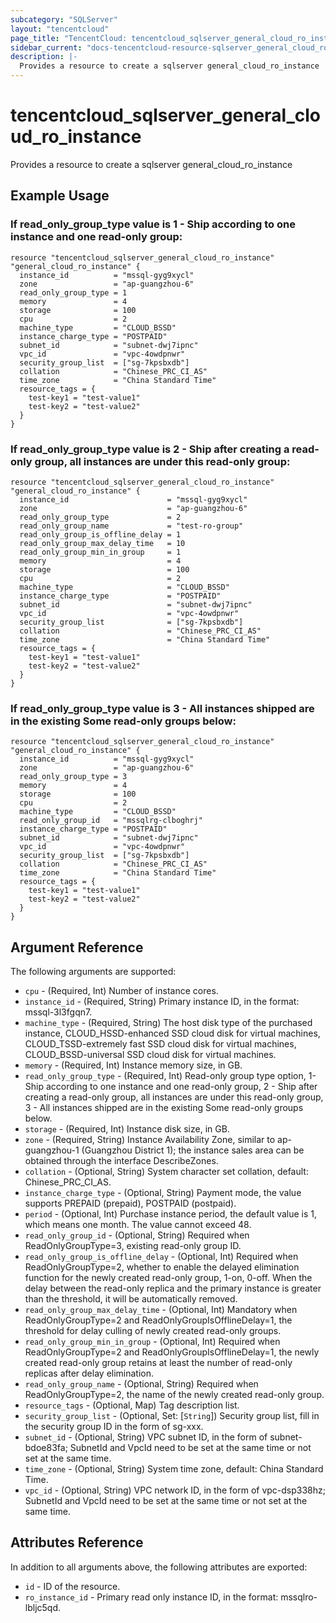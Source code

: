 ```yaml
---
subcategory: "SQLServer"
layout: "tencentcloud"
page_title: "TencentCloud: tencentcloud_sqlserver_general_cloud_ro_instance"
sidebar_current: "docs-tencentcloud-resource-sqlserver_general_cloud_ro_instance"
description: |-
  Provides a resource to create a sqlserver general_cloud_ro_instance
---
```


# tencentcloud_sqlserver_general_cloud_ro_instance

Provides a resource to create a sqlserver general_cloud_ro_instance

## Example Usage

### If read_only_group_type value is 1 - Ship according to one instance and one read-only group:

```hcl
resource "tencentcloud_sqlserver_general_cloud_ro_instance" "general_cloud_ro_instance" {
  instance_id          = "mssql-gyg9xycl"
  zone                 = "ap-guangzhou-6"
  read_only_group_type = 1
  memory               = 4
  storage              = 100
  cpu                  = 2
  machine_type         = "CLOUD_BSSD"
  instance_charge_type = "POSTPAID"
  subnet_id            = "subnet-dwj7ipnc"
  vpc_id               = "vpc-4owdpnwr"
  security_group_list  = ["sg-7kpsbxdb"]
  collation            = "Chinese_PRC_CI_AS"
  time_zone            = "China Standard Time"
  resource_tags = {
    test-key1 = "test-value1"
    test-key2 = "test-value2"
  }
}
```

### If read_only_group_type value is 2 - Ship after creating a read-only group, all instances are under this read-only group:

```hcl
resource "tencentcloud_sqlserver_general_cloud_ro_instance" "general_cloud_ro_instance" {
  instance_id                      = "mssql-gyg9xycl"
  zone                             = "ap-guangzhou-6"
  read_only_group_type             = 2
  read_only_group_name             = "test-ro-group"
  read_only_group_is_offline_delay = 1
  read_only_group_max_delay_time   = 10
  read_only_group_min_in_group     = 1
  memory                           = 4
  storage                          = 100
  cpu                              = 2
  machine_type                     = "CLOUD_BSSD"
  instance_charge_type             = "POSTPAID"
  subnet_id                        = "subnet-dwj7ipnc"
  vpc_id                           = "vpc-4owdpnwr"
  security_group_list              = ["sg-7kpsbxdb"]
  collation                        = "Chinese_PRC_CI_AS"
  time_zone                        = "China Standard Time"
  resource_tags = {
    test-key1 = "test-value1"
    test-key2 = "test-value2"
  }
}
```

### If read_only_group_type value is 3 - All instances shipped are in the existing Some read-only groups below:

```hcl
resource "tencentcloud_sqlserver_general_cloud_ro_instance" "general_cloud_ro_instance" {
  instance_id          = "mssql-gyg9xycl"
  zone                 = "ap-guangzhou-6"
  read_only_group_type = 3
  memory               = 4
  storage              = 100
  cpu                  = 2
  machine_type         = "CLOUD_BSSD"
  read_only_group_id   = "mssqlrg-clboghrj"
  instance_charge_type = "POSTPAID"
  subnet_id            = "subnet-dwj7ipnc"
  vpc_id               = "vpc-4owdpnwr"
  security_group_list  = ["sg-7kpsbxdb"]
  collation            = "Chinese_PRC_CI_AS"
  time_zone            = "China Standard Time"
  resource_tags = {
    test-key1 = "test-value1"
    test-key2 = "test-value2"
  }
}
```

## Argument Reference

The following arguments are supported:

* `cpu` - (Required, Int) Number of instance cores.
* `instance_id` - (Required, String) Primary instance ID, in the format: mssql-3l3fgqn7.
* `machine_type` - (Required, String) The host disk type of the purchased instance, CLOUD_HSSD-enhanced SSD cloud disk for virtual machines, CLOUD_TSSD-extremely fast SSD cloud disk for virtual machines, CLOUD_BSSD-universal SSD cloud disk for virtual machines.
* `memory` - (Required, Int) Instance memory size, in GB.
* `read_only_group_type` - (Required, Int) Read-only group type option, 1- Ship according to one instance and one read-only group, 2 - Ship after creating a read-only group, all instances are under this read-only group, 3 - All instances shipped are in the existing Some read-only groups below.
* `storage` - (Required, Int) Instance disk size, in GB.
* `zone` - (Required, String) Instance Availability Zone, similar to ap-guangzhou-1 (Guangzhou District 1); the instance sales area can be obtained through the interface DescribeZones.
* `collation` - (Optional, String) System character set collation, default: Chinese_PRC_CI_AS.
* `instance_charge_type` - (Optional, String) Payment mode, the value supports PREPAID (prepaid), POSTPAID (postpaid).
* `period` - (Optional, Int) Purchase instance period, the default value is 1, which means one month. The value cannot exceed 48.
* `read_only_group_id` - (Optional, String) Required when ReadOnlyGroupType=3, existing read-only group ID.
* `read_only_group_is_offline_delay` - (Optional, Int) Required when ReadOnlyGroupType=2, whether to enable the delayed elimination function for the newly created read-only group, 1-on, 0-off. When the delay between the read-only replica and the primary instance is greater than the threshold, it will be automatically removed.
* `read_only_group_max_delay_time` - (Optional, Int) Mandatory when ReadOnlyGroupType=2 and ReadOnlyGroupIsOfflineDelay=1, the threshold for delay culling of newly created read-only groups.
* `read_only_group_min_in_group` - (Optional, Int) Required when ReadOnlyGroupType=2 and ReadOnlyGroupIsOfflineDelay=1, the newly created read-only group retains at least the number of read-only replicas after delay elimination.
* `read_only_group_name` - (Optional, String) Required when ReadOnlyGroupType=2, the name of the newly created read-only group.
* `resource_tags` - (Optional, Map) Tag description list.
* `security_group_list` - (Optional, Set: [`String`]) Security group list, fill in the security group ID in the form of sg-xxx.
* `subnet_id` - (Optional, String) VPC subnet ID, in the form of subnet-bdoe83fa; SubnetId and VpcId need to be set at the same time or not set at the same time.
* `time_zone` - (Optional, String) System time zone, default: China Standard Time.
* `vpc_id` - (Optional, String) VPC network ID, in the form of vpc-dsp338hz; SubnetId and VpcId need to be set at the same time or not set at the same time.

## Attributes Reference

In addition to all arguments above, the following attributes are exported:

* `id` - ID of the resource.
* `ro_instance_id` - Primary read only instance ID, in the format: mssqlro-lbljc5qd.


